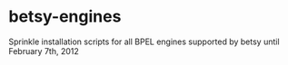 betsy-engines
=============

Sprinkle installation scripts for all BPEL engines supported by betsy until February 7th, 2012